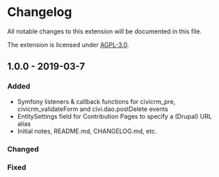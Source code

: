 # Changelog

All notable changes to this extension will be documented in this file.

The extension is licensed under [AGPL-3.0](LICENSE.txt).

## 1.0.0 - 2019-03-7

### Added

* Symfony listeners & callback functions for civicrm_pre, civicrm_validateForm and civi.dao.postDelete events
* EntitySettings field for Contribution Pages to specify a (Drupal) URL alias
* Initial notes, README.md, CHANGELOG.md, etc.

### Changed


### Fixed

